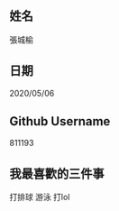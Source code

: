 姓名
----
張城榆

日期
----
2020/05/06

Github Username
---------------
811193

我最喜歡的三件事
--------------
打排球 游泳 打lol
